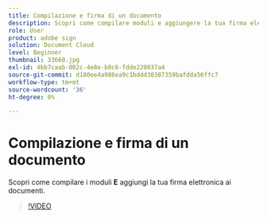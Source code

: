 ```yaml
---
title: Compilazione e firma di un documento
description: Scopri come compilare moduli e aggiungere la tua firma elettronica ai documenti
role: User
product: adobe sign
solution: Document Cloud
level: Beginner
thumbnail: 33660.jpg
exl-id: 4bb7caab-002c-4e8e-b0c6-fdde220037a4
source-git-commit: d180ee4a986ea9c1bddd30387359bafdda56ffc7
workflow-type: tm+mt
source-wordcount: '36'
ht-degree: 0%

---
```


# Compilazione e firma di un documento

Scopri come compilare i moduli **E** aggiungi la tua firma elettronica ai documenti.

>[!VIDEO](https://video.tv.adobe.com/v/33660?hidetitle=true)
